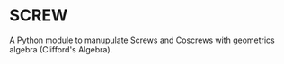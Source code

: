 # SCREW
A Python module to manupulate Screws and Coscrews with geometrics algebra (Clifford's Algebra).
